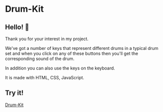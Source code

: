 # Drum-Kit

## Hello! 👋

Thank you for your interest in my project.

We've got a number of keys that represent different drums in a typical drum set and when you click on any of these buttons then you'll get the corresponding sound of the drum.

In addition you can also use the keys on the keyboard.

It is made with HTML, CSS, JavaScript.

## Try it!

[Drum-Kit](https://drum-kit-snowy.vercel.app/)
